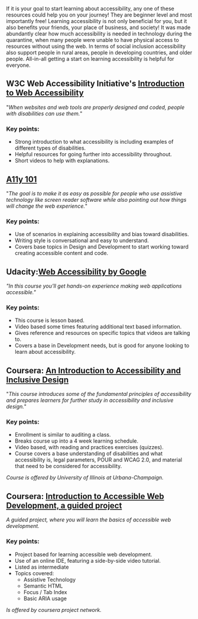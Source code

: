 If it is your goal to start learning about accessibility, any one of these resources could help you on your journey!  They are beginner level and most importantly free!  Learning accessibility is not only beneficial for you, but it also benefits your friends, your place of business, and society!  It was made abundantly clear how much accessibility is needed in technology during the quarantine, when many people were unable to have physical access to resources without using the web. In terms of social inclusion accessibility also support people in rural areas, people in developing countries, and older people. All-in-all getting a start on learning accessibility is helpful for everyone.     

## W3C Web Accessibility Initiative's [Introduction to Web Accessibility](https://www.w3.org/WAI/fundamentals/accessibility-intro/)

"_When websites and web tools are properly designed and coded, people with disabilities can use them._"

### Key points:
- Strong introduction to what accessibility is including examples of different types of disabilities.
- Helpful resources for going further into accessibility throughout.
- Short videos to help with explanations.

## [A11y 101](https://a11y-101.com/)

"_The goal is to make it as easy as possible for people who use assistive technology like screen reader software while also pointing out how things will change the web experience._"

### Key points:
- Use of scenarios in explaining accessibility and bias toward disabilities.
- Writing style is conversational and easy to understand.
- Covers base topics in Design and Development to start working toward creating accessible content and code. 

## Udacity:[Web Accessibility by Google](https://www.udacity.com/course/web-accessibility--ud891)

_"In this course you’ll get hands-on experience making web applications accessible."_

### Key points:
- This course is lesson based.
- Video based some times featuring additional text based information.
- Gives reference and resources on specific topics that videos are talking to.
- Covers a base in Development needs, but is good for anyone looking to learn about accessibility.

## Coursera: [An Introduction to Accessibility and Inclusive Design](https://www.coursera.org/learn/accessibility)

"_This course introduces some of the fundamental principles of accessibility and prepares learners for further study in accessibility and inclusive design._"

### Key points:
- Enrollment is similar to auditing a class.
- Breaks course up into a 4 week learning schedule.
- Video based, with reading and practices exercises (quizzes).
- Course covers a base understanding of disabilities and what accessibility is, legal parameters, POUR and WCAG 2.0, and material that need to be considered for accessibility.

_Course is offered by University of Illinois at Urbana-Champaign._

## Coursera: [Introduction to Accessible Web Development, a guided project](https://www.coursera.org/projects/introduction-to-accessible-web-development)

_A guided project, where you will learn the basics of accessible web development._

### Key points:
- Project based for learning accessible web development.
- Use of an online IDE, featuring a side-by-side video tutorial.
- Listed as intermediate
- Topics covered:
  - Assistive Technology
  - Semantic HTML
  - Focus / Tab Index
  - Basic ARIA usage

_Is offered by coursera project network._
